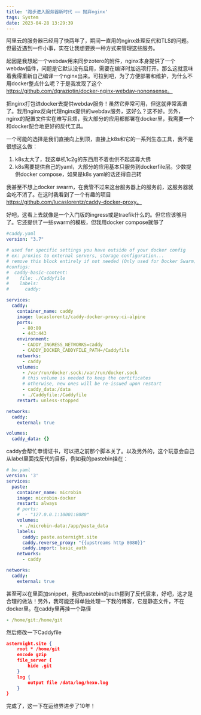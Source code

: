 ```yaml
---
title: '跑步进入服务器新时代 —— 抛弃nginx'
tags: System
date: 2023-04-28 13:29:39
---
```


阿里云的服务器已经用了快两年了，期间一直用的nginx处理反代和TLS的问题。但最近遇到一件小事，实在让我想要换一种方式来管理这些服务。

起因是我想起一个webdav用来同步zotero的附件，nginx本身提供了一个webdav插件，问题是它默认没有启用，需要在编译时加选项打开。那么这就意味着我得重新自己编译一个nginx出来。可拉到吧，为了方便部署和维护，为什么不用docker整点什么呢？于是我发现了这个 https://github.com/dgraziotin/docker-nginx-webdav-nononsense。

把nginx打包进docker去提供webdav服务！虽然它非常可用，但这就非常离谱了。我用nginx反向代理nginx提供的webdav服务，这好么？这不好。另外，nginx的配置文件实在难写且烦，我大部分的应用都部署在docker里，我需要一个和docker配合地更好的反代工具。

一个可能的选择是我们直接向上到顶，直接上k8s和它的一系列生态工具，我不是很想这么做：
1. k8s太大了，我这单机1c2g的东西用不着也供不起这尊大佛
2. k8s需要提供自己的yaml，大部分的应用基本只服务到dockerfile层。少数提供docker compose，如果是k8s yaml的话还得自己转

我甚至不想上docker swarm，在我管不过来这台服务器上的服务前，这服务器就会吃不消了。在这时我看到了一个有趣的项目 https://github.com/lucaslorentz/caddy-docker-proxy。

好吧，这看上去就像是一个入门版的ingress或是traefik什么的。但它应该够用了。它还提供了一些swarm的模板，但我用docker compose就够了

```yaml
#caddy.yaml
version: "3.7"

# used for specific settings you have outside of your docker config
# ex: proxies to external servers, storage configuration...
# remove this block entirely if not needed (Only used for Docker Swarm)
#configs:
#  caddy-basic-content:
#    file: ./Caddyfile
#    labels:
#      caddy:

services:
  caddy:
    container_name: caddy
    image: lucaslorentz/caddy-docker-proxy:ci-alpine
    ports:
      - 80:80
      - 443:443
    environment:
      - CADDY_INGRESS_NETWORKS=caddy
      - CADDY_DOCKER_CADDYFILE_PATH=/Caddyfile
    networks:
      - caddy
    volumes:
      - /var/run/docker.sock:/var/run/docker.sock
      # this volume is needed to keep the certificates
      # otherwise, new ones will be re-issued upon restart
      - caddy_data:/data
      - ./Caddyfile:/Caddyfile
    restart: unless-stopped

networks:
  caddy:
    external: true

volumes:
  caddy_data: {}
```

caddy会帮忙申请证书，可以把之前那个脚本关了。以及另外的，这个玩意会自己从label里面找反代的目标，例如我的pastebin挂在：
```yaml
# bw.yaml
version: '3'
services:
  paste:
    container_name: microbin
    image: microbin-docker
    restart: always
    # ports:
    #  - "127.0.0.1:10001:8080"
    volumes:
     - ./microbin-data:/app/pasta_data
    labels:
      caddy: paste.asternight.site
      caddy.reverse_proxy: "{{upstreams http 8080}}"
      caddy.import: basic_auth
    networks:
      - caddy

networks:
  caddy:
    external: true
```

甚至可以在里面加snippet，我把pastebin的auth挪到了反代层来，好吧，这才是合理的做法！另外，我可能还得单独处理一下我的博客，它是静态文件，不在docker里。在caddy里再挂一个路径
```yaml
- /home/git:/home/git
```
然后修改一下Caddyfile
```json
asternight.site {
    root * /home/git
    encode gzip
    file_server {
        hide .git
    }
    log {
        output file /data/log/hexo.log
    }
}
```

完成了，这一下在运维界进步了10年！